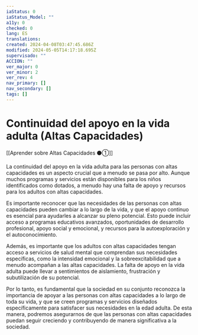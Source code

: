 ```yaml
---
iaStatus: 0
iaStatus_Model: ""
a11y: 0
checked: 0
lang: ES
translations: 
created: 2024-04-08T03:47:45.686Z
modified: 2024-05-05T14:17:18.695Z
supervisado: ""
ACCION: ""
ver_major: 0
ver_minor: 2
ver_rev: 4
nav_primary: []
nav_secondary: []
tags: []
---
```

# Continuidad del apoyo en la vida adulta (Altas Capacidades)

[[Aprender sobre Altas Capacidades ⚫①]]

La continuidad del apoyo en la vida adulta para las personas con altas capacidades es un aspecto crucial que a menudo se pasa por alto. Aunque muchos programas y servicios están disponibles para los niños identificados como dotados, a menudo hay una falta de apoyo y recursos para los adultos con altas capacidades.

Es importante reconocer que las necesidades de las personas con altas capacidades pueden cambiar a lo largo de la vida, y que el apoyo continuo es esencial para ayudarles a alcanzar su pleno potencial. Esto puede incluir acceso a programas educativos avanzados, oportunidades de desarrollo profesional, apoyo social y emocional, y recursos para la autoexploración y el autoconocimiento.

Además, es importante que los adultos con altas capacidades tengan acceso a servicios de salud mental que comprendan sus necesidades específicas, como la intensidad emocional y la sobreexcitabilidad que a menudo acompañan a las altas capacidades. La falta de apoyo en la vida adulta puede llevar a sentimientos de aislamiento, frustración y subutilización de su potencial.

Por lo tanto, es fundamental que la sociedad en su conjunto reconozca la importancia de apoyar a las personas con altas capacidades a lo largo de toda su vida, y que se creen programas y servicios diseñados específicamente para satisfacer sus necesidades en la edad adulta. De esta manera, podremos asegurarnos de que las personas con altas capacidades puedan seguir creciendo y contribuyendo de manera significativa a la sociedad.
